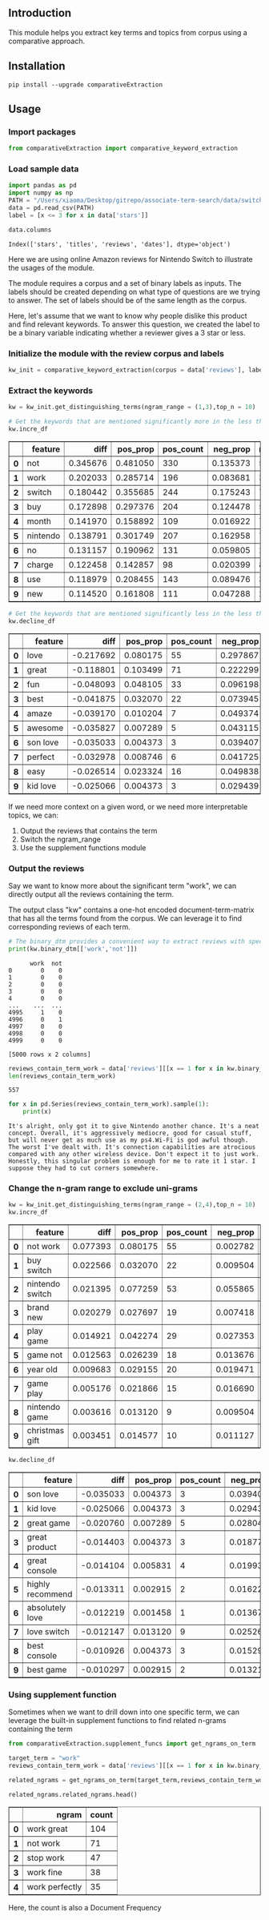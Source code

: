 
## Introduction

This module helps you extract key terms and topics from corpus using a comparative approach.

## Installation

```
pip install --upgrade comparativeExtraction
```

## Usage

### Import packages


```python
from comparativeExtraction import comparative_keyword_extraction
```

### Load sample data


```python
import pandas as pd
import numpy as np
PATH = "/Users/xiaoma/Desktop/gitrepo/associate-term-search/data/switch_reviews.csv"
data = pd.read_csv(PATH)
label = [x <= 3 for x in data['stars']]
```


```python
data.columns
```




    Index(['stars', 'titles', 'reviews', 'dates'], dtype='object')



Here we are using online Amazon reviews for Nintendo Switch to illustrate the usages of the module. 

The module requires a corpus and a set of binary labels as inputs. The labels should be created depending on what type of questions are we trying to answer. The set of labels should be of the same length as the corpus.

Here, let's assume that we want to know why people dislike this product and find relevant keywords. To answer this question, we created the label to be a binary variable indicating whether a reviewer gives a 3 star or less. 

### Initialize the module with the review corpus and labels


```python
kw_init = comparative_keyword_extraction(corpus = data['reviews'], labels = label)
```

### Extract the keywords


```python
kw = kw_init.get_distinguishing_terms(ngram_range = (1,3),top_n = 10)
```


```python
# Get the keywords that are mentioned significantly more in the less than or equal to 3 star reviews
kw.incre_df
```




<div>
<style scoped>
    .dataframe tbody tr th:only-of-type {
        vertical-align: middle;
    }

    .dataframe tbody tr th {
        vertical-align: top;
    }

    .dataframe thead th {
        text-align: right;
    }
</style>
<table border="1" class="dataframe">
  <thead>
    <tr style="text-align: right;">
      <th></th>
      <th>feature</th>
      <th>diff</th>
      <th>pos_prop</th>
      <th>pos_count</th>
      <th>neg_prop</th>
      <th>neg_count</th>
    </tr>
  </thead>
  <tbody>
    <tr>
      <th>0</th>
      <td>not</td>
      <td>0.345676</td>
      <td>0.481050</td>
      <td>330</td>
      <td>0.135373</td>
      <td>584</td>
    </tr>
    <tr>
      <th>1</th>
      <td>work</td>
      <td>0.202033</td>
      <td>0.285714</td>
      <td>196</td>
      <td>0.083681</td>
      <td>361</td>
    </tr>
    <tr>
      <th>2</th>
      <td>switch</td>
      <td>0.180442</td>
      <td>0.355685</td>
      <td>244</td>
      <td>0.175243</td>
      <td>756</td>
    </tr>
    <tr>
      <th>3</th>
      <td>buy</td>
      <td>0.172898</td>
      <td>0.297376</td>
      <td>204</td>
      <td>0.124478</td>
      <td>537</td>
    </tr>
    <tr>
      <th>4</th>
      <td>month</td>
      <td>0.141970</td>
      <td>0.158892</td>
      <td>109</td>
      <td>0.016922</td>
      <td>73</td>
    </tr>
    <tr>
      <th>5</th>
      <td>nintendo</td>
      <td>0.138791</td>
      <td>0.301749</td>
      <td>207</td>
      <td>0.162958</td>
      <td>703</td>
    </tr>
    <tr>
      <th>6</th>
      <td>no</td>
      <td>0.131157</td>
      <td>0.190962</td>
      <td>131</td>
      <td>0.059805</td>
      <td>258</td>
    </tr>
    <tr>
      <th>7</th>
      <td>charge</td>
      <td>0.122458</td>
      <td>0.142857</td>
      <td>98</td>
      <td>0.020399</td>
      <td>88</td>
    </tr>
    <tr>
      <th>8</th>
      <td>use</td>
      <td>0.118979</td>
      <td>0.208455</td>
      <td>143</td>
      <td>0.089476</td>
      <td>386</td>
    </tr>
    <tr>
      <th>9</th>
      <td>new</td>
      <td>0.114520</td>
      <td>0.161808</td>
      <td>111</td>
      <td>0.047288</td>
      <td>204</td>
    </tr>
  </tbody>
</table>
</div>




```python
# Get the keywords that are mentioned significantly less in the less than or equal to 3 star reviews
kw.decline_df
```




<div>
<style scoped>
    .dataframe tbody tr th:only-of-type {
        vertical-align: middle;
    }

    .dataframe tbody tr th {
        vertical-align: top;
    }

    .dataframe thead th {
        text-align: right;
    }
</style>
<table border="1" class="dataframe">
  <thead>
    <tr style="text-align: right;">
      <th></th>
      <th>feature</th>
      <th>diff</th>
      <th>pos_prop</th>
      <th>pos_count</th>
      <th>neg_prop</th>
      <th>neg_count</th>
    </tr>
  </thead>
  <tbody>
    <tr>
      <th>0</th>
      <td>love</td>
      <td>-0.217692</td>
      <td>0.080175</td>
      <td>55</td>
      <td>0.297867</td>
      <td>1285</td>
    </tr>
    <tr>
      <th>1</th>
      <td>great</td>
      <td>-0.118801</td>
      <td>0.103499</td>
      <td>71</td>
      <td>0.222299</td>
      <td>959</td>
    </tr>
    <tr>
      <th>2</th>
      <td>fun</td>
      <td>-0.048093</td>
      <td>0.048105</td>
      <td>33</td>
      <td>0.096198</td>
      <td>415</td>
    </tr>
    <tr>
      <th>3</th>
      <td>best</td>
      <td>-0.041875</td>
      <td>0.032070</td>
      <td>22</td>
      <td>0.073945</td>
      <td>319</td>
    </tr>
    <tr>
      <th>4</th>
      <td>amaze</td>
      <td>-0.039170</td>
      <td>0.010204</td>
      <td>7</td>
      <td>0.049374</td>
      <td>213</td>
    </tr>
    <tr>
      <th>5</th>
      <td>awesome</td>
      <td>-0.035827</td>
      <td>0.007289</td>
      <td>5</td>
      <td>0.043115</td>
      <td>186</td>
    </tr>
    <tr>
      <th>6</th>
      <td>son love</td>
      <td>-0.035033</td>
      <td>0.004373</td>
      <td>3</td>
      <td>0.039407</td>
      <td>170</td>
    </tr>
    <tr>
      <th>7</th>
      <td>perfect</td>
      <td>-0.032978</td>
      <td>0.008746</td>
      <td>6</td>
      <td>0.041725</td>
      <td>180</td>
    </tr>
    <tr>
      <th>8</th>
      <td>easy</td>
      <td>-0.026514</td>
      <td>0.023324</td>
      <td>16</td>
      <td>0.049838</td>
      <td>215</td>
    </tr>
    <tr>
      <th>9</th>
      <td>kid love</td>
      <td>-0.025066</td>
      <td>0.004373</td>
      <td>3</td>
      <td>0.029439</td>
      <td>127</td>
    </tr>
  </tbody>
</table>
</div>



If we need more context on a given word, or we need more interpretable topics, we can:
1. Output the reviews that contains the term
2. Switch the ngram_range
3. Use the supplement functions module 

### Output the reviews

Say we want to know more about the significant term "work", we can directly output all the reviews containing the term.

The output class "kw" contains a one-hot encoded document-term-matrix that has all the terms found from the corpus. We can leverage it to find corresponding reviews of each term.


```python
# The binary_dtm provides a convenient way to extract reviews with specific terms
print(kw.binary_dtm[['work','not']])
```

          work  not
    0        0    0
    1        0    0
    2        0    0
    3        0    0
    4        0    0
    ...    ...  ...
    4995     1    0
    4996     0    1
    4997     0    0
    4998     0    0
    4999     0    0
    
    [5000 rows x 2 columns]



```python
reviews_contain_term_work = data['reviews'][[x == 1 for x in kw.binary_dtm['work']]]
len(reviews_contain_term_work)
```




    557




```python
for x in pd.Series(reviews_contain_term_work).sample(1):
    print(x)
```

    It's alright, only got it to give Nintendo another chance. It's a neat concept. Overall, it's aggressively mediocre, good for casual stuff, but will never get as much use as my ps4.Wi-Fi is god awful though. The worst I've dealt with. It's connection capabilities are atrocious compared with any other wireless device. Don't expect it to just work. Honestly, this singular problem is enough for me to rate it 1 star. I suppose they had to cut corners somewhere.
    


### Change the n-gram range to exclude uni-grams


```python
kw = kw_init.get_distinguishing_terms(ngram_range = (2,4),top_n = 10)
kw.incre_df
```




<div>
<style scoped>
    .dataframe tbody tr th:only-of-type {
        vertical-align: middle;
    }

    .dataframe tbody tr th {
        vertical-align: top;
    }

    .dataframe thead th {
        text-align: right;
    }
</style>
<table border="1" class="dataframe">
  <thead>
    <tr style="text-align: right;">
      <th></th>
      <th>feature</th>
      <th>diff</th>
      <th>pos_prop</th>
      <th>pos_count</th>
      <th>neg_prop</th>
      <th>neg_count</th>
    </tr>
  </thead>
  <tbody>
    <tr>
      <th>0</th>
      <td>not work</td>
      <td>0.077393</td>
      <td>0.080175</td>
      <td>55</td>
      <td>0.002782</td>
      <td>12</td>
    </tr>
    <tr>
      <th>1</th>
      <td>buy switch</td>
      <td>0.022566</td>
      <td>0.032070</td>
      <td>22</td>
      <td>0.009504</td>
      <td>41</td>
    </tr>
    <tr>
      <th>2</th>
      <td>nintendo switch</td>
      <td>0.021395</td>
      <td>0.077259</td>
      <td>53</td>
      <td>0.055865</td>
      <td>241</td>
    </tr>
    <tr>
      <th>3</th>
      <td>brand new</td>
      <td>0.020279</td>
      <td>0.027697</td>
      <td>19</td>
      <td>0.007418</td>
      <td>32</td>
    </tr>
    <tr>
      <th>4</th>
      <td>play game</td>
      <td>0.014921</td>
      <td>0.042274</td>
      <td>29</td>
      <td>0.027353</td>
      <td>118</td>
    </tr>
    <tr>
      <th>5</th>
      <td>game not</td>
      <td>0.012563</td>
      <td>0.026239</td>
      <td>18</td>
      <td>0.013676</td>
      <td>59</td>
    </tr>
    <tr>
      <th>6</th>
      <td>year old</td>
      <td>0.009683</td>
      <td>0.029155</td>
      <td>20</td>
      <td>0.019471</td>
      <td>84</td>
    </tr>
    <tr>
      <th>7</th>
      <td>game play</td>
      <td>0.005176</td>
      <td>0.021866</td>
      <td>15</td>
      <td>0.016690</td>
      <td>72</td>
    </tr>
    <tr>
      <th>8</th>
      <td>nintendo game</td>
      <td>0.003616</td>
      <td>0.013120</td>
      <td>9</td>
      <td>0.009504</td>
      <td>41</td>
    </tr>
    <tr>
      <th>9</th>
      <td>christmas gift</td>
      <td>0.003451</td>
      <td>0.014577</td>
      <td>10</td>
      <td>0.011127</td>
      <td>48</td>
    </tr>
  </tbody>
</table>
</div>




```python
kw.decline_df
```




<div>
<style scoped>
    .dataframe tbody tr th:only-of-type {
        vertical-align: middle;
    }

    .dataframe tbody tr th {
        vertical-align: top;
    }

    .dataframe thead th {
        text-align: right;
    }
</style>
<table border="1" class="dataframe">
  <thead>
    <tr style="text-align: right;">
      <th></th>
      <th>feature</th>
      <th>diff</th>
      <th>pos_prop</th>
      <th>pos_count</th>
      <th>neg_prop</th>
      <th>neg_count</th>
    </tr>
  </thead>
  <tbody>
    <tr>
      <th>0</th>
      <td>son love</td>
      <td>-0.035033</td>
      <td>0.004373</td>
      <td>3</td>
      <td>0.039407</td>
      <td>170</td>
    </tr>
    <tr>
      <th>1</th>
      <td>kid love</td>
      <td>-0.025066</td>
      <td>0.004373</td>
      <td>3</td>
      <td>0.029439</td>
      <td>127</td>
    </tr>
    <tr>
      <th>2</th>
      <td>great game</td>
      <td>-0.020760</td>
      <td>0.007289</td>
      <td>5</td>
      <td>0.028048</td>
      <td>121</td>
    </tr>
    <tr>
      <th>3</th>
      <td>great product</td>
      <td>-0.014403</td>
      <td>0.004373</td>
      <td>3</td>
      <td>0.018776</td>
      <td>81</td>
    </tr>
    <tr>
      <th>4</th>
      <td>great console</td>
      <td>-0.014104</td>
      <td>0.005831</td>
      <td>4</td>
      <td>0.019935</td>
      <td>86</td>
    </tr>
    <tr>
      <th>5</th>
      <td>highly recommend</td>
      <td>-0.013311</td>
      <td>0.002915</td>
      <td>2</td>
      <td>0.016226</td>
      <td>70</td>
    </tr>
    <tr>
      <th>6</th>
      <td>absolutely love</td>
      <td>-0.012219</td>
      <td>0.001458</td>
      <td>1</td>
      <td>0.013676</td>
      <td>59</td>
    </tr>
    <tr>
      <th>7</th>
      <td>love switch</td>
      <td>-0.012147</td>
      <td>0.013120</td>
      <td>9</td>
      <td>0.025267</td>
      <td>109</td>
    </tr>
    <tr>
      <th>8</th>
      <td>best console</td>
      <td>-0.010926</td>
      <td>0.004373</td>
      <td>3</td>
      <td>0.015299</td>
      <td>66</td>
    </tr>
    <tr>
      <th>9</th>
      <td>best game</td>
      <td>-0.010297</td>
      <td>0.002915</td>
      <td>2</td>
      <td>0.013213</td>
      <td>57</td>
    </tr>
  </tbody>
</table>
</div>



### Using supplement function

Sometimes when we want to drill down into one specific term, we can leverage the built-in supplement functions to find related n-grams containing the term


```python
from comparativeExtraction.supplement_funcs import get_ngrams_on_term
```


```python
target_term = "work"
reviews_contain_term_work = data['reviews'][[x == 1 for x in kw.binary_dtm['work']]]

related_ngrams = get_ngrams_on_term(target_term,reviews_contain_term_work,filter_by_extreme=False)
```


```python
related_ngrams.related_ngrams.head()
```




<div>
<style scoped>
    .dataframe tbody tr th:only-of-type {
        vertical-align: middle;
    }

    .dataframe tbody tr th {
        vertical-align: top;
    }

    .dataframe thead th {
        text-align: right;
    }
</style>
<table border="1" class="dataframe">
  <thead>
    <tr style="text-align: right;">
      <th></th>
      <th>ngram</th>
      <th>count</th>
    </tr>
  </thead>
  <tbody>
    <tr>
      <th>0</th>
      <td>work great</td>
      <td>104</td>
    </tr>
    <tr>
      <th>1</th>
      <td>not work</td>
      <td>71</td>
    </tr>
    <tr>
      <th>2</th>
      <td>stop work</td>
      <td>47</td>
    </tr>
    <tr>
      <th>3</th>
      <td>work fine</td>
      <td>38</td>
    </tr>
    <tr>
      <th>4</th>
      <td>work perfectly</td>
      <td>35</td>
    </tr>
  </tbody>
</table>
</div>



Here, the count is also a Document Frequency
